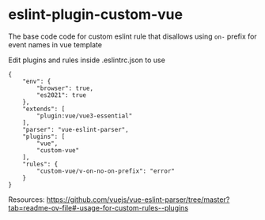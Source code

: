 # eslint-plugin-custom-vue

The base code code for custom eslint rule that disallows using `on-` prefix for event names in vue template

Edit plugins and rules inside .eslintrc.json to use
```
{
    "env": {
        "browser": true,
        "es2021": true
    },
    "extends": [
        "plugin:vue/vue3-essential"
    ],
    "parser": "vue-eslint-parser",
    "plugins": [
        "vue",
        "custom-vue"
    ],
    "rules": {
        "custom-vue/v-on-no-on-prefix": "error"
    }
}
```

Resources:
https://github.com/vuejs/vue-eslint-parser/tree/master?tab=readme-ov-file#-usage-for-custom-rules--plugins
